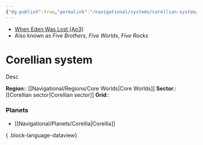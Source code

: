 ```yaml
---
{"dg-publish":true,"permalink":"/navigational/systems/corellian-system/","tags":["map","system","unfinished"]}
---
```


- [When Eden Was Lost (Ao3)](https://archiveofourown.org/works/19334440/chapters/45992584)
- Also known as *Five Brothers*, *Five Worlds*, *Five Rocks*
# Corellian system

Desc

**Region**::  [[Navigational/Regions/Core Worlds\|Core Worlds]]
**Sector**::  [[Corellian sector\|Corellian sector]]
**Grid**::  

### Planets
- [[Navigational/Planets/Corellia\|Corellia]]

{ .block-language-dataview}